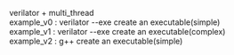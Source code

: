 verilator + multi_thread  
example_v0 : verilator --exe create an executable(simple)  
example_v1 : verilator --exe create an executable(complex)  
example_v2 : g++ create an executable(simple)  
